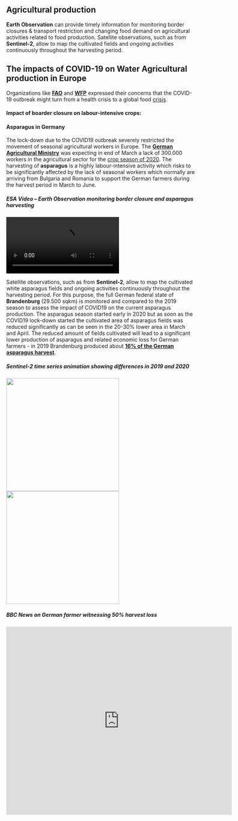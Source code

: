 ## Agricultural production

**Earth Observation** can provide timely information for monitoring border closures & transport restriction and changing food demand on agricultural activities related to food production. Satellite observations, such as from **Sentinel-2**, allow to map the cultivated fields and ongoing activities continuously throughout the harvesting period. 


## The impacts of COVID-19 on Water Agricultural production in Europe

Organizations like **[FAO](http://www.fao.org/home/en/)** and **[WFP](https://www.wfp.org/)** expressed their concerns that the COVID-19 outbreak might turn from a health crisis to a global food [crisis](http://www.fao.org/news/story/en/item/1272058/icode/).

#### Impact of boarder closure on labour-intensive crops:
#### Asparagus in Germany

The lock-down due to the COVID19 outbreak severely restricted the movement of seasonal agricultural workers in Europe. The **[German Agricultural Ministry](https://www.bmel.de/)** was expecting in end of March a lack of 300.000 workers in the agricultural sector for the [crop season of 2020](https://www.politico.eu/article/coronavirus-agriculture-coronavirus-hit-countries-to-newly-unemployed-help-us-farm/ ). The harvesting of **asparagus** is a highly labour-intensive activity which risks to be significantly affected by the lack of seasonal workers which normally are arriving from Bulgaria and Romania to support the German farmers during the harvest period in March to June.

##### ESA Video – Earth Observation monitoring border closure and asparagus harvesting

<video controls>
  <source src="https://dlmultimedia.esa.int/download/public/videos/2020/05/016/2005_016_AR_EN.mp4" width="100%" allowfullscreen></source>
</video>


 Satellite observations, such as from **Sentinel-2**, allow to map the cultivated white asparagus fields and ongoing activities continuously throughout the harvesting period. For this purpose, the full German federal state of **Brandenburg** (29.500 sqkm) is monitored and compared to the 2019 season to assess the impact of COVID19 on the current asparagus production. The asparagus season started early in 2020 but as soon as the COVID19 lock-down started the cultivated area of asparagus fields was reduced significantly as can be seen in the 20-30% lower area in March and April. The reduced amount of fields cultivated will lead to a significant lower production of asparagus and related economic loss for German farmers - in 2019 Brandenburg produced about **[16% of the German asparagus harvest](https://agrarbericht.brandenburg.de/abo/de/start/produktion/gartenbau/)**.

##### Sentinel-2 time series animation showing differences in 2019 and 2020


<img src="./eodash-data/stories/Sentinel-2_L1C-timelapse-3.gif" heigth="300" width ="300">
<img src="./eodash-data/stories/Sentinel-2_L1C-timelapse-4.gif" heigth="300" width ="300">


##### BBC News on German farmer witnessing 50% harvest loss

<iframe src="https://www.bbc.com/news/av/embed/p08dj8wy/52715288" width="600" height="500" frameborder="0"></iframe>
